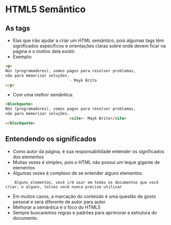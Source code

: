 # HTML5 Semântico

## As tags
- Elas que irão ajudar a criar um HTML semântico, pois algumas tags têm significados específicos e orientações claras sobre onde devem ficar na página e o motivo dela existir.
- Exemplo: 
```html
<p>
Nós (programadores), somos pagos para resolver problemas,
não para memorizar soluções.
                            - Mayk Brito
</p>

```
- Com uma melhor semântica:
```html
<blockquote>
Nós (programadores), somos pagos para resolver problemas,
não para memorizar soluções.
                            <cite>- Mayk Brito</cite>
</blockquote>
```

## Entendendo os significados
- Como autor da página, é sua responsabilidade entender os significados dos elementos
- Muitas vezes é simples, pois o HTML não possui um leque gigante de elementos
- Algumas vezes é complexo de se entender alguns elementos.

```Saiba que:
    Alguns elementos, você irá usar em todos os documentos que você criar, e alguns, talvez você nunca precise utilizar
```
- Em muitos casos, a marcação do conteúdo é uma questão de gosto pessoal e será diferente de autor para autor.
- Melhorar a semântica é o foco do HTML5
- Sempre buscaremos regras e padrões para aprimorar a estrutura do documento.
